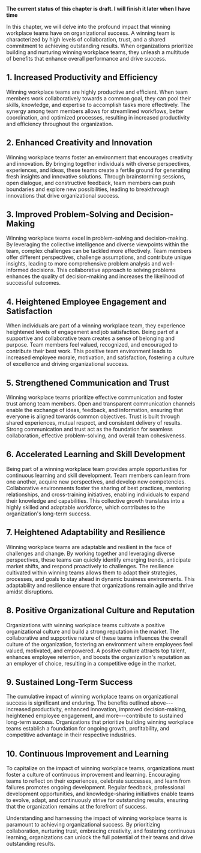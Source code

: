 **The current status of this chapter is draft. I will finish it later when I have time**

In this chapter, we will delve into the profound impact that winning workplace teams have on organizational success. A winning team is characterized by high levels of collaboration, trust, and a shared commitment to achieving outstanding results. When organizations prioritize building and nurturing winning workplace teams, they unleash a multitude of benefits that enhance overall performance and drive success.

**1. Increased Productivity and Efficiency**
--------------------------------------------

Winning workplace teams are highly productive and efficient. When team members work collaboratively towards a common goal, they can pool their skills, knowledge, and expertise to accomplish tasks more effectively. The synergy among team members allows for streamlined workflows, better coordination, and optimized processes, resulting in increased productivity and efficiency throughout the organization.

**2. Enhanced Creativity and Innovation**
-----------------------------------------

Winning workplace teams foster an environment that encourages creativity and innovation. By bringing together individuals with diverse perspectives, experiences, and ideas, these teams create a fertile ground for generating fresh insights and innovative solutions. Through brainstorming sessions, open dialogue, and constructive feedback, team members can push boundaries and explore new possibilities, leading to breakthrough innovations that drive organizational success.

**3. Improved Problem-Solving and Decision-Making**
---------------------------------------------------

Winning workplace teams excel in problem-solving and decision-making. By leveraging the collective intelligence and diverse viewpoints within the team, complex challenges can be tackled more effectively. Team members offer different perspectives, challenge assumptions, and contribute unique insights, leading to more comprehensive problem analysis and well-informed decisions. This collaborative approach to solving problems enhances the quality of decision-making and increases the likelihood of successful outcomes.

**4. Heightened Employee Engagement and Satisfaction**
------------------------------------------------------

When individuals are part of a winning workplace team, they experience heightened levels of engagement and job satisfaction. Being part of a supportive and collaborative team creates a sense of belonging and purpose. Team members feel valued, recognized, and encouraged to contribute their best work. This positive team environment leads to increased employee morale, motivation, and satisfaction, fostering a culture of excellence and driving organizational success.

**5. Strengthened Communication and Trust**
-------------------------------------------

Winning workplace teams prioritize effective communication and foster trust among team members. Open and transparent communication channels enable the exchange of ideas, feedback, and information, ensuring that everyone is aligned towards common objectives. Trust is built through shared experiences, mutual respect, and consistent delivery of results. Strong communication and trust act as the foundation for seamless collaboration, effective problem-solving, and overall team cohesiveness.

**6. Accelerated Learning and Skill Development**
-------------------------------------------------

Being part of a winning workplace team provides ample opportunities for continuous learning and skill development. Team members can learn from one another, acquire new perspectives, and develop new competencies. Collaborative environments foster the sharing of best practices, mentoring relationships, and cross-training initiatives, enabling individuals to expand their knowledge and capabilities. This collective growth translates into a highly skilled and adaptable workforce, which contributes to the organization's long-term success.

**7. Heightened Adaptability and Resilience**
---------------------------------------------

Winning workplace teams are adaptable and resilient in the face of challenges and change. By working together and leveraging diverse perspectives, these teams can quickly identify emerging trends, anticipate market shifts, and respond proactively to challenges. The resilience cultivated within winning teams allows them to adapt their strategies, processes, and goals to stay ahead in dynamic business environments. This adaptability and resilience ensure that organizations remain agile and thrive amidst disruptions.

**8. Positive Organizational Culture and Reputation**
-----------------------------------------------------

Organizations with winning workplace teams cultivate a positive organizational culture and build a strong reputation in the market. The collaborative and supportive nature of these teams influences the overall culture of the organization, fostering an environment where employees feel valued, motivated, and empowered. A positive culture attracts top talent, enhances employee retention, and boosts the organization's reputation as an employer of choice, resulting in a competitive edge in the market.

**9. Sustained Long-Term Success**
----------------------------------

The cumulative impact of winning workplace teams on organizational success is significant and enduring. The benefits outlined above---increased productivity, enhanced innovation, improved decision-making, heightened employee engagement, and more---contribute to sustained long-term success. Organizations that prioritize building winning workplace teams establish a foundation for ongoing growth, profitability, and competitive advantage in their respective industries.

**10. Continuous Improvement and Learning**
-------------------------------------------

To capitalize on the impact of winning workplace teams, organizations must foster a culture of continuous improvement and learning. Encouraging teams to reflect on their experiences, celebrate successes, and learn from failures promotes ongoing development. Regular feedback, professional development opportunities, and knowledge-sharing initiatives enable teams to evolve, adapt, and continuously strive for outstanding results, ensuring that the organization remains at the forefront of success.

Understanding and harnessing the impact of winning workplace teams is paramount to achieving organizational success. By prioritizing collaboration, nurturing trust, embracing creativity, and fostering continuous learning, organizations can unlock the full potential of their teams and drive outstanding results.
